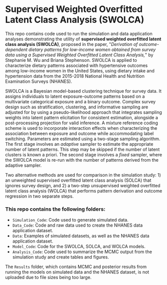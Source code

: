 # Supervised Weighted Overfitted Latent Class Analysis (SWOLCA)

This repo contains code used to run the simulation and data application analyses demonstrating the utility of **supervised weighted overfitted latent class analysis (SWOLCA)**, proposed in the paper, "_Derivation of outcome-dependent dietary patterns for low-income women obtained from survey data using a Supervised Weighted Overfitted Latent Class Analysis,_" by Stephanie M. Wu and Briana Stephenson. SWOLCA is applied to characterize dietary patterns associated with hypertensive outcomes among low-income women in the United States, using dietary intake and hypertension data from the 2015-2018 National Health and Nutrition Examination Surveys (NHANES). 

SWOLCA is a Bayesian model-based clustering technique for survey data. It assigns individuals to latent exposure-outcome patterns based on a multivariate categorical exposure and a binary outcome.  Complex survey design such as stratification, clustering, and informative sampling are adjusted for by using a pseudo-likelihood approach that integrates sampling weights into latent pattern elicitation for consistent estimation, alongside a post-processing projection for valid inference. A mixture reference coding scheme is used to incorporate interaction effects when characterizing the association between exposure and outcome while accommodating label switching. Parameters are estimated using a two-stage sampling algorithm. The first stage involves an _adaptive_ sampler to estimate the appropriate number of latent patterns. This step may be skipped if the number of latent clusters is known a priori. The second stage involves a _fixed_ sampler, where the SWOLCA model is re-run with the number of patterns derived from the adaptive sampler.

Two alternative methods are used for comparison in the simulation study: 1) an unweighted supervised overfitted latent class analysis (SOLCA) that ignores survey design, and 2) a two-step unsupervised weighted overfitted latent class analysis (WOLCA) that performs pattern derivation and outcome regression in two separate steps.

### This repo contains the following folders:
 * `Simulation_Code`: Code used to generate simulated data.
 * `Data_Code`: Code and raw data used to create the NHANES data application dataset. 
 * `Data`: Examples of simulated datasets, as well as the NHANES data application dataset. 
 * `Model_Code`: Code for the SWOLCA, SOLCA, and WOLCA models.
 * `Analysis_Code`: Code used to summarize the MCMC output from the simulation study and create tables and figures.

The `Results` folder, which contains MCMC and posterior results from running the models on simulated data and the NHANES dataset, is not uploaded due to file sizes being too large.


